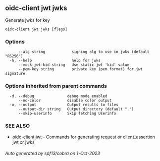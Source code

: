 ## oidc-client jwt jwks

Generate jwks for key

```
oidc-client jwt jwks [flags]
```

### Options

```
      --alg string            signing alg to use in jwks (default "RS256")
  -h, --help                  help for jwks
      --mock-jwt-kid string   Use static jwt 'kid' value
      --pem-key string        private key (pem format) for jwt signature
```

### Options inherited from parent commands

```
  -d, --debug               debug mode enabled
      --no-color            disable color output
  -o, --output              Output results to files
      --output-dir string   Output directory (default ".")
      --skip-userinfo       Skip fetching Userinfo
```

### SEE ALSO

* [oidc-client jwt](oidc-client_jwt.md)	 - Commands for generating request or client_assertion jwt or jwks

###### Auto generated by spf13/cobra on 1-Oct-2023
